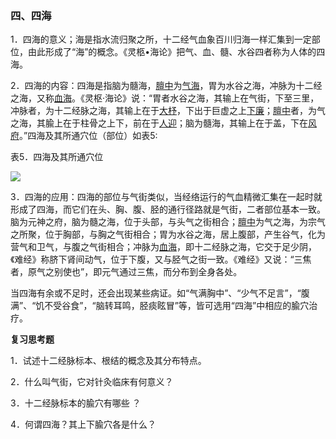 ### 四、四海

1．四海的意义；海是指水流归聚之所，十二经气血象百川归海一样汇集到一定部位，由此形成了“海”的概念。《灵柩•海论》把气、血、髓、水谷四者称为人体的四海。

2．四海的内容：四海是指脑为髓海，[膻中](https://www.gmzyjc.com/read/zjs/zjs3.2.1-0.1.1.3.16.md)为[气海](https://www.gmzyjc.com/read/zjs/zjs3.2.1-0.1.1.3.6.md)，胃为水谷之海，冲脉为十二经之海，又称[血海](https://www.gmzyjc.com/read/zjs/zjs3.1.4-6-0.0.1.3.10.md)。《灵枢·海论》说：“胃者水谷之海，其输上在气街，下至三里，冲脉者，为十二经脉之海，其输上在于[大杼](https://www.gmzyjc.com/read/zjs/zjs3.1.7-8-0.0.1.3.11.md)，下出于巨虚之上[下廉](https://www.gmzyjc.com/read/zjs/zjs3.1.1-3-0.1.2.3.8.md)；[膻中](https://www.gmzyjc.com/read/zjs/zjs3.2.1-0.1.1.3.16.md)者，为气之海，其腧上在于柱骨之上下，前在于[人迎](https://www.gmzyjc.com/read/zjs/zjs3.1.1-3-0.1.3.3.9.md)；脑为髓海，其输上在于盖，下在[风府](https://www.gmzyjc.com/read/zjs/zjs3.2.2-0.0.1.3.16.md)。”四海及其所通穴位（部位）如表5:

表5．四海及其所通穴位

![](img/表5.jpg)

3．四海的应用：四海的部位与气街类似，当经络运行的气血精微汇集在一起时就形成了四海，而它们在头、胸、腹、胫的通行径路就是气街，二者部位基本一致。脑为元神之府，脑为髓之海，位于头部，与头气之街相合；[膻中](https://www.gmzyjc.com/read/zjs/zjs3.2.1-0.1.1.3.16.md)为气之海，为宗气之所聚，位于胸部，与胸之气街相合；胃为水谷之海，居上腹部，产生谷气，化为营气和卫气，与腹之气街相合；冲脉为[血海](https://www.gmzyjc.com/read/zjs/zjs3.1.4-6-0.0.1.3.10.md)，即十二经脉之海，它交于足少阴，《难经》称脐下肾间动气，位于下腹，又与胫气之街一致。《难经》又说：“三焦者，原气之别使也”，即元气通过三焦，而分布到全身各处。

当四海有余或不足时，还会出现某些病证。如“气满胸中”、“少气不足言”，“腹满”、“饥不受谷食”，“脑转耳鸣，胫痰眩冒”等，皆可选用“四海”中相应的腧穴治疗。

**复习思考题**

1．试述十二经脉标本、根结的概念及其分布特点。

2．什么叫气街，它对针灸临床有何意义？ 

3．十二经脉标本的腧穴有哪些 ？

4．何谓四海？其上下腧穴各是什么？


